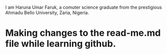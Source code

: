 I am Haruna Umar Faruk, a comuter science graduate from the prestigious Ahmadu Bello University, Zaria, Nigeria.
# Making changes to the read-me.md file while learning github.

